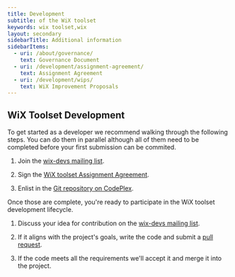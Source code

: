```yaml
---
title: Development
subtitle: of the WiX toolset
keywords: wix toolset,wix
layout: secondary
sidebarTitle: Additional information
sidebarItems:
  - uri: /about/governance/
    text: Governance Document
  - uri: /development/assignment-agreement/
    text: Assignment Agreement
  - uri: /development/wips/
    text: WiX Improvement Proposals
---
```


## WiX Toolset Development

To get started as a developer we recommend walking through the following steps. You can do them in parallel although all of them need to be completed before your first submission can be commited.

1. Join the [wix-devs mailing list](/documentation/mailinglist).

2. Sign the [WiX toolset Assignment Agreement](/development/assignment-agreement/).

3. Enlist in the [Git repository on CodePlex](http://wix.codeplex.com/SourceControl/latest).

Once those are complete, you're ready to participate in the WiX toolset development lifecycle.

1. Discuss your idea for contribution on the [wix-devs mailing list](/documentation/mailinglist).

2. If it aligns with the project's goals, write the code and submit a [pull request](https://wix.codeplex.com/sourcecontrol/network).

3. If the code meets all the requirements we'll accept it and merge it into the project.
